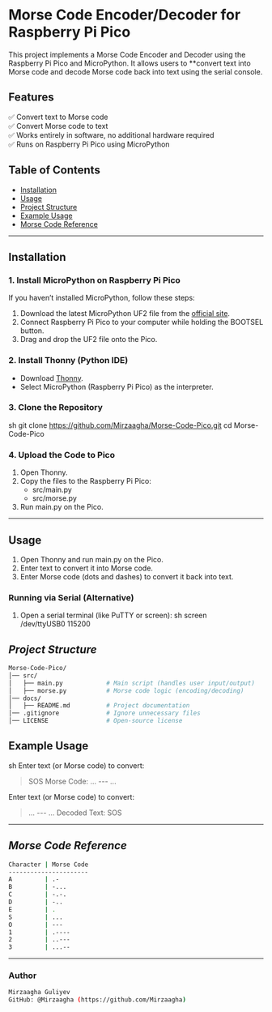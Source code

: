 # Morse Code Encoder/Decoder for Raspberry Pi Pico

This project implements a Morse Code Encoder and Decoder using the Raspberry Pi Pico and MicroPython. It allows users to **convert text into Morse code and decode Morse code back into text using the serial console.

## Features
✅ Convert text to Morse code  
✅ Convert Morse code to text  
✅ Works entirely in software, no additional hardware required  
✅ Runs on Raspberry Pi Pico using MicroPython  

## Table of Contents
- [Installation](#installation)
- [Usage](#usage)
- [Project Structure](#project-structure)
- [Example Usage](#example-usage)
- [Morse Code Reference](#morse-code-reference)
---

## Installation
### 1. Install MicroPython on Raspberry Pi Pico
If you haven’t installed MicroPython, follow these steps:
1. Download the latest MicroPython UF2 file from the [official site](https://micropython.org/download/rp2-pico/).
2. Connect Raspberry Pi Pico to your computer while holding the BOOTSEL button.
3. Drag and drop the UF2 file onto the Pico.

### 2. Install Thonny (Python IDE)
- Download [Thonny](https://thonny.org/).
- Select MicroPython (Raspberry Pi Pico) as the interpreter.

### 3. Clone the Repository
sh
git clone https://github.com/Mirzaagha/Morse-Code-Pico.git
cd Morse-Code-Pico


### 4. Upload the Code to Pico
1. Open Thonny.
2. Copy the files to the Raspberry Pi Pico:
   - src/main.py
   - src/morse.py
3. Run main.py on the Pico.

---

## Usage
1. Open Thonny and run main.py on the Pico.
2. Enter text to convert it into Morse code.
3. Enter Morse code (dots and dashes) to convert it back into text.

### Running via Serial (Alternative)
1. Open a serial terminal (like PuTTY or screen):
   sh
   screen /dev/ttyUSB0 115200
## *Project Structure*
```sh
Morse-Code-Pico/
│── src/
│   ├── main.py            # Main script (handles user input/output)
│   ├── morse.py           # Morse code logic (encoding/decoding)
│── docs/
│   ├── README.md          # Project documentation
│── .gitignore             # Ignore unnecessary files
│── LICENSE                # Open-source license
```
## Example Usage
sh
Enter text (or Morse code) to convert:
> SOS
Morse Code: ... --- ...

Enter text (or Morse code) to convert:
> ... --- ...
Decoded Text: SOS

---

## *Morse Code Reference*
```sh
Character | Morse Code
----------------------
A         | .-
B         | -...
C         | -.-.
D         | -..
E         | .
S         | ...
O         | ---
1         | .----
2         | ..---
3         | ...--
```
---

### Author
```sh
Mirzaagha Guliyev
GitHub: @Mirzaagha (https://github.com/Mirzaagha)
